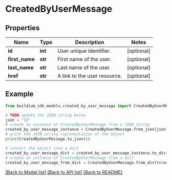 # CreatedByUserMessage


## Properties

Name | Type | Description | Notes
------------ | ------------- | ------------- | -------------
**id** | **int** | User unique identifier. | [optional] 
**first_name** | **str** | First name of the user. | [optional] 
**last_name** | **str** | Last name of the user. | [optional] 
**href** | **str** | A link to the user resource. | [optional] 

## Example

```python
from buildium_sdk.models.created_by_user_message import CreatedByUserMessage

# TODO update the JSON string below
json = "{}"
# create an instance of CreatedByUserMessage from a JSON string
created_by_user_message_instance = CreatedByUserMessage.from_json(json)
# print the JSON string representation of the object
print(CreatedByUserMessage.to_json())

# convert the object into a dict
created_by_user_message_dict = created_by_user_message_instance.to_dict()
# create an instance of CreatedByUserMessage from a dict
created_by_user_message_from_dict = CreatedByUserMessage.from_dict(created_by_user_message_dict)
```
[[Back to Model list]](../README.md#documentation-for-models) [[Back to API list]](../README.md#documentation-for-api-endpoints) [[Back to README]](../README.md)


